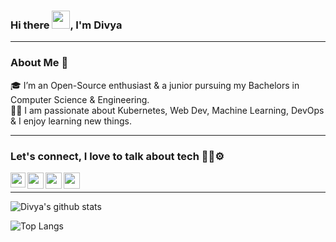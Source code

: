 ### Hi there  <img src="https://github.com/TheDudeThatCode/TheDudeThatCode/blob/master/Assets/Hi.gif" width="29">, I'm Divya
---

### About Me 🚀
🎓 I’m an Open-Source enthusiast & a junior pursuing my Bachelors in Computer Science & Engineering. </br>
👨‍💻  I am passionate about Kubernetes, Web Dev, Machine Learning, DevOps & I enjoy learning new things. </br>


---

### Let's connect, I love to talk about tech 🧑‍💻⚙️
<a href="https://www.linkedin.com/in/divya-raichura/">
  <img align="left" width="24px" src="https://cdn-icons-png.flaticon.com/512/3536/3536505.png"  />
</a>
<a href="https://twitter.com/divya_raichura">
  <img align="left" width="26px" src="https://cdn-icons-png.flaticon.com/512/3256/3256013.png" />
</a>
<a href="https://mailto:divyaraichura8@gmail.com">
  <img align="left" width="26px" src="https://cdn-icons-png.flaticon.com/512/732/732200.png" />
</a>
<a href="https://medium.com/@divyaraichura8">
  <img align="left" width="26px" src="https://cdn-icons-png.flaticon.com/512/5968/5968933.png" />
</a>

<br />

---

![Divya's github stats](https://github-readme-stats.vercel.app/api?username=divya-raichura&show_icons=true&theme=dracula)

![Top Langs](https://github-readme-stats.vercel.app/api/top-langs/?username=divya-raichura&layout=compact&theme=dracula)
